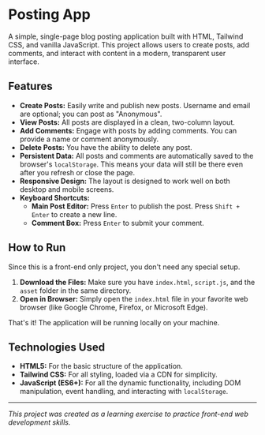 # Posting App

A simple, single-page blog posting application built with HTML, Tailwind CSS, and vanilla JavaScript. This project allows users to create posts, add comments, and interact with content in a modern, transparent user interface.

## Features

- **Create Posts:** Easily write and publish new posts. Username and email are optional; you can post as "Anonymous".
- **View Posts:** All posts are displayed in a clean, two-column layout.
- **Add Comments:** Engage with posts by adding comments. You can provide a name or comment anonymously.
- **Delete Posts:** You have the ability to delete any post.
- **Persistent Data:** All posts and comments are automatically saved to the browser's `localStorage`. This means your data will still be there even after you refresh or close the page.
- **Responsive Design:** The layout is designed to work well on both desktop and mobile screens.
- **Keyboard Shortcuts:**
  - **Main Post Editor:** Press `Enter` to publish the post. Press `Shift + Enter` to create a new line.
  - **Comment Box:** Press `Enter` to submit your comment.

## How to Run

Since this is a front-end only project, you don't need any special setup.

1.  **Download the Files:** Make sure you have `index.html`, `script.js`, and the `asset` folder in the same directory.
2.  **Open in Browser:** Simply open the `index.html` file in your favorite web browser (like Google Chrome, Firefox, or Microsoft Edge).

That's it! The application will be running locally on your machine.

## Technologies Used

- **HTML5:** For the basic structure of the application.
- **Tailwind CSS:** For all styling, loaded via a CDN for simplicity.
- **JavaScript (ES6+):** For all the dynamic functionality, including DOM manipulation, event handling, and interacting with `localStorage`.

---

*This project was created as a learning exercise to practice front-end web development skills.*
